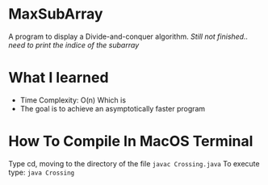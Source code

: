 # MaxSubArray
A program to display a Divide-and-conquer algorithm. *Still not finished.. need to print the indice of the subarray*

# What I learned
- Time Complexity: O(n) Which is 
- The goal is to achieve an asymptotically faster program 

# How To Compile In MacOS Terminal
Type cd, moving to the directory of the file
``` javac Crossing.java ```
To execute type: 
``` java Crossing ```
